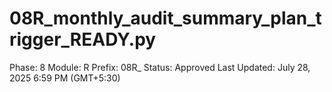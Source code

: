 # 08R_monthly_audit_summary_plan_trigger_READY.py

Phase: 8
Module: R
Prefix: 08R_
Status: Approved
Last Updated: July 28, 2025 6:59 PM (GMT+5:30)